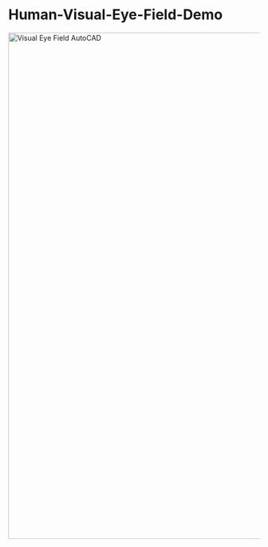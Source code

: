 # Human-Visual-Eye-Field-Demo

<img width="1013" alt="Visual Eye Field AutoCAD" src="https://github.com/hamzahhamad/Human-Visual-Eye-Field-Demo/assets/10374545/3b9a6def-3e95-40be-a7dd-43bab0f34d96">
